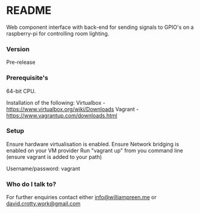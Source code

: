 # README #

Web component interface with back-end for sending signals to GPIO's on a raspberry-pi for controlling room lighting.

### Version ###

Pre-release

### Prerequisite's ###

64-bit CPU.

Installation of the following:
Virtualbox - https://www.virtualbox.org/wiki/Downloads
Vagrant - https://www.vagrantup.com/downloads.html

### Setup ###

Ensure hardware virtualisation is enabled.
Ensure Network bridging is enabled on your VM provider
Run "vagrant up" from you command line (ensure vagrant is added to your path)

Username/password: vagrant

### Who do I talk to? ###

For further enquiries contact either info@williampreen.me or david.crotty.work@gmail.com
